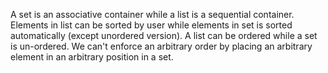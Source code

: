 A set is an associative container while a list is a sequential container. Elements in list can be sorted by user while elements in set is sorted automatically (except unordered version). A list can be ordered while a set is un-ordered. We can't enforce an arbitrary order by placing an arbitrary element in an arbitrary position in a set.